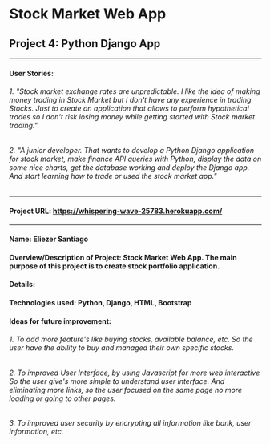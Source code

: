 # Stock Market Web App
## Project 4: Python Django App
______________________________________________
#### User Stories:
###### 1. "Stock market exchange rates are unpredictable. I like the idea of making money trading in Stock Market but I don't have any experience in trading Stocks. Just to create an application that allows to perform hypothetical trades so I don't risk losing money while getting started with Stock market trading."

###### 2. "A junior developer. That wants to develop a Python Django application for stock market, make finance API queries with Python, display the data on some nice charts, get the database working and deploy the Django app. And start learning how to trade or used the stock market app."

____________________________________________


#### Project URL: https://whispering-wave-25783.herokuapp.com/

____________________________________________

#### Name: Eliezer Santiago
#### Overview/Description of Project: Stock Market Web App. The main purpose of this project is to create stock portfolio application.
#### Details:
#### Technologies used: Python, Django, HTML, Bootstrap
#### Ideas for future improvement:
###### 1. To add more feature's like buying stocks, available balance, etc. So the user have the ability to buy and managed their own specific stocks.
###### 2. To improved User Interface, by using Javascript for more web interactive So the user give's more simple to understand user interface. And eliminating more links, so the user focused on the same page no more loading or going to other pages. 
###### 3. To improved user security by encrypting all information like bank, user information, etc.
